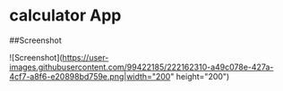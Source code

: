# calculator App

##Screenshot

![Screenshot](https://user-images.githubusercontent.com/99422185/222162310-a49c078e-427a-4cf7-a8f6-e20898bd759e.png|width="200" height="200")
